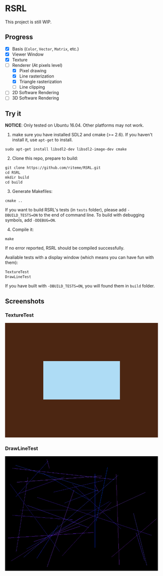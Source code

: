 # RSRL
This project is still WIP.

## Progress
* [x] Basis (`Color`, `Vector`, `Matrix`, etc.)
* [x] Viewer Window
* [x] Texture
* [ ] Renderer (At pixels level)
    * [x] Pixel drawing
    * [x] Line rasterization
    * [x] Triangle rasterization
    * [ ] Line clipping
* [ ] 2D Software Rendering
* [ ] 3D Software Rendering

## Try it
**NOTICE**: Only tested on Ubuntu 16.04. Other platforms may not work.

1. make sure you have installed SDL2 and cmake (>= 2.6). If you haven't install it, use `apt-get` to install.

```shell
sudo apt-get install libsdl2-dev libsdl2-image-dev cmake
```
2. Clone this repo, prepare to build:

```shell
git clone https://github.com/riteme/RSRL.git
cd RSRL
mkdir build
cd build
```

3. Generate Makefiles:

```shell
cmake ..
```

If you want to build RSRL's tests (in `tests` folder), please add `-DBUILD_TESTS=ON` to the end of command line.
To build with debugging symbols, add `-DDEBUG=ON`.

4. Compile it:

```shell
make
```

If no error reported, RSRL should be compiled successfully.

Avaliable tests with a display window (which means you can have fun with them):

```
TextureTest
DrawLineTest
```

If you have built with `-DBUILD_TESTS=ON`, you will found them in `build` folder.

## Screenshots
### TextureTest
![Texture Test Screenshot](./pictures/texture-test-screenshot.png)

### DrawLineTest
![Draw Line Test Screenshot](./pictures/draw-line-test-screenshot.png)
